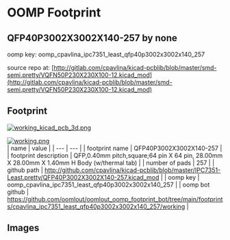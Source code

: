 # OOMP Footprint  
## QFP40P3002X3002X140-257  by none  
  
oomp key: oomp_cpavlina_ipc7351_least_qfp40p3002x3002x140_257  
  
source repo at: [http://gitlab.com/cpavlina/kicad-pcblib/blob/master/smd-semi.pretty/VQFN50P230X230X100-12.kicad_mod](http://gitlab.com/cpavlina/kicad-pcblib/blob/master/smd-semi.pretty/VQFN50P230X230X100-12.kicad_mod)  
## Footprint  
  
[![working_kicad_pcb_3d.png](working_kicad_pcb_3d_600.png)](working_kicad_pcb_3d.png)  
  
[![working.png](working_600.png)](working.png)  
| name | value | 
| --- | --- | 
| footprint name | QFP40P3002X3002X140-257 | 
| footprint description | QFP,0.40mm pitch,square;64 pin X 64 pin, 28.00mm X 28.00mm X 1.40mm H Body (w/thermal tab) | 
| number of pads | 257 | 
| github path | http://github.com/cpavlina/kicad-pcblib/blob/master/IPC7351-Least.pretty/QFP40P3002X3002X140-257.kicad_mod | 
| oomp key | oomp_cpavlina_ipc7351_least_qfp40p3002x3002x140_257 | 
| oomp bot github | https://github.com/oomlout/oomlout_oomp_footprint_bot/tree/main/footprints/cpavlina_ipc7351_least_qfp40p3002x3002x140_257/working | 
## Images  
